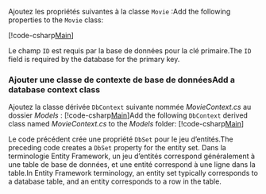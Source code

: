 <span data-ttu-id="8e749-101">Ajoutez les propriétés suivantes à la classe `Movie` :</span><span class="sxs-lookup"><span data-stu-id="8e749-101">Add the following properties to the `Movie` class:</span></span>

[!code-csharp[Main](../../tutorials/razor-pages/razor-pages-start/sample/RazorPagesMovie/Models/MovieNoEF.cs?name=snippet_MovieNoEF)]

<span data-ttu-id="8e749-102">Le champ `ID` est requis par la base de données pour la clé primaire.</span><span class="sxs-lookup"><span data-stu-id="8e749-102">The `ID` field is required by the database for the primary key.</span></span>

<a name="dc"></a>
### <a name="add-a-database-context-class"></a><span data-ttu-id="8e749-103">Ajouter une classe de contexte de base de données</span><span class="sxs-lookup"><span data-stu-id="8e749-103">Add a database context class</span></span>

<span data-ttu-id="8e749-104">Ajoutez la classe dérivée `DbContext` suivante nommée *MovieContext.cs* au dossier *Models* : [!code-csharp[Main](../../tutorials/razor-pages/razor-pages-start/snapshot_sample/RazorPagesMovie/Models/MovieContext.cs)]</span><span class="sxs-lookup"><span data-stu-id="8e749-104">Add the following `DbContext` derived class named *MovieContext.cs* to the *Models* folder: [!code-csharp[Main](../../tutorials/razor-pages/razor-pages-start/snapshot_sample/RazorPagesMovie/Models/MovieContext.cs)]</span></span>

<span data-ttu-id="8e749-105">Le code précédent crée une propriété `DbSet` pour le jeu d’entités.</span><span class="sxs-lookup"><span data-stu-id="8e749-105">The preceding code creates a `DbSet` property for the entity set.</span></span> <span data-ttu-id="8e749-106">Dans la terminologie Entity Framework, un jeu d’entités correspond généralement à une table de base de données, et une entité correspond à une ligne dans la table.</span><span class="sxs-lookup"><span data-stu-id="8e749-106">In Entity Framework terminology, an entity set typically corresponds to a database table, and an entity corresponds to a row in the table.</span></span>
